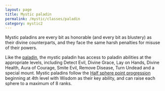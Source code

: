 ```yaml
---
layout: page
title: Mystic paladin
permalink: /mystic/classes/paladin
category: mystic2
---
```

Mystic paladins are every bit as honorable (and every bit as blustery)
as their divine counterparts, and they face the same harsh penalties for
misuse of their powers.

Like the [paladin](http://d20srd.org/srd/classes/paladin.htm), the
mystic paladin has access to paladin abilities at the appropriate
levels, including Detect Evil, Divine Grace, Lay on Hands, Divine
Health, Aura of Courage, Smite Evil, Remove Disease, Turn Undead and a
special mount. Mystic paladins follow the [Half sphere point
progression](/mystic/points/types) beginning at 4th level with Wisdom as
their key ability, and can raise each sphere to a maximum of 8 ranks.

